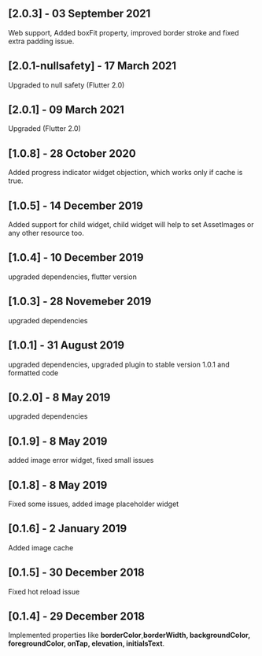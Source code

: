 ## [2.0.3] - 03 September 2021
Web support, Added boxFit property, improved border stroke and fixed extra padding issue. 

## [2.0.1-nullsafety] - 17 March 2021
Upgraded to null safety (Flutter 2.0)

## [2.0.1] - 09 March 2021
Upgraded (Flutter 2.0)

## [1.0.8] - 28 October 2020
Added progress indicator widget objection, which works only if cache is true.

## [1.0.5] - 14 December 2019
Added support for child widget, child widget will help to set AssetImages or any other resource too. 

## [1.0.4] - 10 December 2019
upgraded dependencies, flutter version

## [1.0.3] - 28 Novemeber 2019
upgraded dependencies

## [1.0.1] - 31 August 2019
upgraded dependencies, upgraded plugin to stable version 1.0.1 and formatted code

## [0.2.0] - 8 May 2019
upgraded dependencies

## [0.1.9] - 8 May 2019
added image error widget, fixed small issues

## [0.1.8] - 8 May 2019
Fixed some issues, added image placeholder widget  

## [0.1.6] - 2 January 2019
Added image cache 

## [0.1.5] - 30 December 2018
Fixed hot reload issue

## [0.1.4] - 29 December 2018
Implemented properties like **borderColor**,**borderWidth, backgroundColor, foregroundColor, onTap, elevation, initialsText**.
